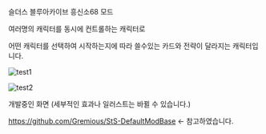 
슬더스 블루아카이브 흥신소68 모드   

여러명의 캐릭터를 동시에 컨트롤하는 캐릭터로

어떤 캐릭터를 선택하여 시작하는지에 따라 쓸수있는 카드와 전략이 달라지는 캐릭터입니다.





![test1](https://github.com/kimjoy2002/StSProblemSolver68/assets/15514433/d328fca8-4d4b-4621-88d2-98d746cbe9a6)


![test2](https://github.com/kimjoy2002/StSProblemSolver68/assets/15514433/f77cecf8-56d7-44a1-a393-3a193aef4f94)


개발중인 화면 (세부적인 효과나 일러스트는 바뀔 수 있습니다.)




https://github.com/Gremious/StS-DefaultModBase <- 참고하였습니다.
